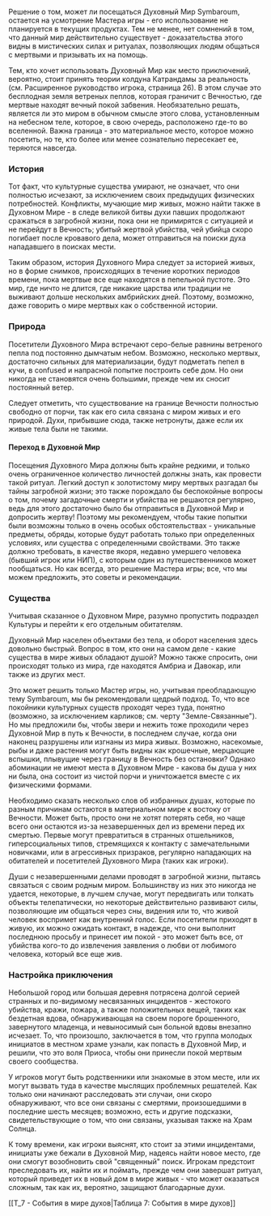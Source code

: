 Решение о том, может ли посещаться Духовный Мир Symbaroum, остается на усмотрение Мастера игры - его использование не планируется в текущих продуктах. Тем не менее, нет сомнений в том, что данный мир действительно существует - доказательства этого видны в мистических силах и ритуалах, позволяющих людям общаться с мертвыми и призывать их на помощь.

Тем, кто хочет использовать Духовный Мир как место приключений, вероятно, стоит принять теории колдуна Катрандамы за реальность (см. Расширенное руководство игрока, страница 26). В этом случае это бесплодная земля ветреных пеплов, которая граничит с Вечностью, где мертвые находят вечный покой забвения. Необязательно решать, является ли это миром в обычном смысле этого слова, установленным на небесном теле, которое, в свою очередь, расположено где-то во вселенной. Важна граница - это материальное место, которое можно посетить, но те, кто более или менее сознательно пересекает ее, теряются навсегда.

### История

Тот факт, что культурные существа умирают, не означает, что они полностью исчезают, за исключением своих предыдущих физических потребностей. Конфликты, мучающие мир живых, можно найти также в Духовном Мире - в следе великой битвы духи павших продолжают сражаться в загробной жизни, пока они не примирятся с ситуацией и не перейдут в Вечность; убитый жертвой убийства, чей убийца скоро погибает после кровавого дела, может отправиться на поиски духа нападавшего в поисках мести.

Таким образом, история Духовного Мира следует за историей живых, но в форме снимков, происходящих в течение коротких периодов времени, пока мертвые все еще находятся в пепельной пустоте. Это мир, где ничто не длится, где никакие царства или традиции не выживают дольше нескольких амбрийских дней. Поэтому, возможно, даже говорить о мире мертвых как о собственной истории.

### Природа

Посетители Духовного Мира встречают серо-белые равнины ветреного пепла под постоянно дымчатым небом. Возможно, несколько мертвых, достаточно сильных для материализации, будут подметать пепел в кучи, в confused и напрасной попытке построить себе дом. Но они никогда не становятся очень большими, прежде чем их сносит постоянный ветер.

Следует отметить, что существование на границе Вечности полностью свободно от порчи, так как его сила связана с миром живых и его природой. Духи, прибывшие сюда, также нетронуты, даже если их живые тела были не такими.

#### Переход в Духовной Мир

Посещения Духовного Мира должны быть крайне редкими, и только очень ограниченное количество личностей должны знать, как провести такой ритуал. Легкий доступ к золотистому миру мертвых разгадал бы тайны загробной жизни; это также порождало бы беспокойные вопросы о том, почему загадочные смерти и убийства не решаются регулярно, ведь для этого достаточно было бы отправиться в Духовной Мир и допросить жертву! Поэтому мы рекомендуем, чтобы такие попытки были возможны только в очень особых обстоятельствах - уникальные предметы, обряды, которые будут работать только при определенных условиях, или существа с определенными свойствами. Это также должно требовать, в качестве якоря, недавно умершего человека (бывший игрок или НИП), с которым один из путешественников может пообщаться. Но как всегда, это решение Мастера игры; все, что мы можем предложить, это советы и рекомендации.
### Существа

Учитывая сказанное о Духовном Мире, разумно пропустить подраздел Культуры и перейти к его отдельным обитателям. 

Духовный Мир населен объектами без тела, и оборот населения здесь довольно быстрый. Вопрос в том, кто они на самом деле - какие существа в мире живых обладают душой? Можно также спросить, они происходят только из мира, где находятся Амбриа и Давокар, или также из других мест. 

Это может решить только Мастер игры, но, учитывая преобладающую тему Symbaroum, мы бы рекомендовали щедрый подход. То, что все покойники культурных существ проходят через туда, понятно (возможно, за исключением карликов; см. черту "Земле-Связанные"). Но мы предложили бы, чтобы звери и нежить тоже проходили через Духовной Мир в путь к Вечности, в последнем случае, когда они наконец разрушены или изгнаны из мира живых. Возможно, насекомые, рыбы и даже растения могут быть видны как крошечные, мерцающие вспышки, плывущие через границу в Вечность без остановки? Однако абоминации не имеют места в Духовном Мире - какова бы душа у них ни была, она состоит из чистой порчи и уничтожается вместе с их физическими формами. 

Необходимо сказать несколько слов об избранных душах, которые по разным причинам остаются в материальном мире к востоку от Вечности. Может быть, просто они не хотят потерять себя, но чаще всего они остаются из-за незавершенных дел из времени перед их смертью. Первые могут превратиться в странных отшельников, гиперсоциальных типов, стремящихся к контакту с замечательными новичками, или в агрессивных призраков, регулярно нападающих на обитателей и посетителей Духовного Мира (таких как игроки). 

Души с незавершенными делами проводят в загробной жизни, пытаясь связаться с своим родным миром. Большинству из них это никогда не удается, некоторые, в лучшем случае, могут передвигать или толкать объекты телепатически, но некоторые действительно развивают силы, позволяющие им общаться через сны, видения или то, что живой человек воспримет как внутренний голос. Если посетители приходят в живую, их можно ожидать контакт, в надежде, что они выполнит последнюю просьбу и принесет им покой - это может быть все, от убийства кого-то до извлечения заявления о любви от любимого человека, который все еще жив.
### Настройка приключения

Небольшой город или большая деревня потрясена долгой серией странных и по-видимому несвязанных инцидентов - жестокого убийства, кражи, пожара, а также положительных вещей, таких как бездетная вдова, обнаруживающая на своем пороге брошенного, завернутого младенца, и невыносимый сын больной вдовы внезапно исчезает. То, что произошло, заключается в том, что группа молодых инициатов в местном храме узнали, как попасть в Духовной Мир, и решили, что это воля Приоса, чтобы они принесли покой мертвым своего сообщества. 

У игроков могут быть родственники или знакомые в этом месте, или их могут вызвать туда в качестве мыслящих проблемных решателей. Как только они начинают расследовать эти случаи, они скоро обнаруживают, что все они связаны с смертями, произошедшими в последние шесть месяцев; возможно, есть и другие подсказки, свидетельствующие о том, что они связаны, указывая также на Храм Солнца. 

К тому времени, как игроки выяснят, кто стоит за этими инцидентами, инициаты уже бежали в Духовной Мир, надеясь найти новое место, где они смогут возобновить свой "священный" поиск. Игрокам предстоит преследовать их, найти их и поймать, прежде чем они завершат ритуал, который приведет их в новый дом в мире живых - что может оказаться сложным, так как их, вероятно, защищают благодарные духи.

[[Т_7 - События в мире духов|Таблица 7: События в мире духов]]
